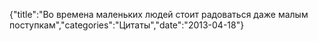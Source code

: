 {"title":"Во времена маленьких людей стоит радоваться даже малым поступкам","categories":"Цитаты","date":"2013-04-18"}



